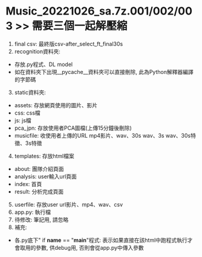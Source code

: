 # Music_20221026_sa.7z.001/002/003 >> 需要三個一起解壓縮

1. final csv: 最終版csv-after_select_ft_final30s
2. recognition資料夾: 
  - 存放.py程式、DL model
  - 如在資料夾下出現__pycache__資料夾可以直接刪除, 此為Python解釋器編譯的字節碼
3. static資料夾: 
  - assets: 存放網頁使用的圖片、影片
  - css: css檔
  - js: js檔
  - pca_jpn: 存放使用者PCA圖檔(上傳15分鐘後刪除)
  - musicfile: 收使用者上傳的URL mp4影片、wav、30s wav、3s wav、30s特徵、3s特徵
4. templates: 存放html檔案 
  - about: 團隊介紹頁面
  - analysis: user輸入url頁面
  - index: 首頁
  - result: 分析完成頁面
5. userfile: 存放user url影片、mp4、wav、csv
6. app.py: 執行檔
7. 待修改: 筆記用, 請忽略
8. 補充: 
  - 各.py底下" if __name__ == "__main__"程式: 表示如果直接在該html中跑程式執行才會取用的參數, 供debug用, 否則會從app.py中傳入參數
